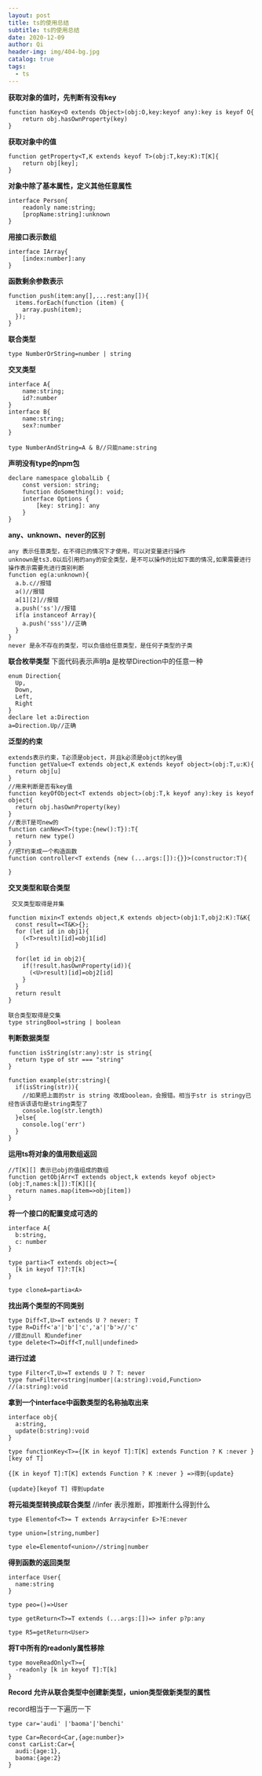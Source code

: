 ```yaml
---
layout: post
title: ts的使用总结
subtitle: ts的使用总结
date: 2020-12-09
author: Qi
header-img: img/404-bg.jpg
catalog: true
tags:
  - ts
---
```


**获取对象的值时，先判断有没有key**

```
function hasKey<O extends Object>(obj:O,key:keyof any):key is keyof O{
    return obj.hasOwnProperty(key)
}
```

**获取对象中的值**

```
function getProperty<T,K extends keyof T>(obj:T,key:K):T[K]{
    return obj[key];
}
```

**对象中除了基本属性，定义其他任意属性**
```
interface Person{
    readonly name:string;
    [propName:string]:unknown
}
```

**用接口表示数组**
```
interface IArray{
    [index:number]:any
}
```

**函数剩余参数表示**
```
function push(item:any[],...rest:any[]){
  items.forEach(function (item) {
    array.push(item);
  });
}
```

**联合类型**

```
type NumberOrString=number | string

```
**交叉类型**

```
interface A{
    name:string;
    id?:number
}
interface B{
    name:string;
    sex?:number
}

type NumberAndString=A & B//只能name:string
```

**声明没有type的npm包**
```
declare namespace globalLib {
    const version: string;
    function doSomething(): void;
    interface Options {
        [key: string]: any
    }
}
```

**any、unknown、never的区别**

```
any 表示任意类型，在不得已的情况下才使用，可以对变量进行操作
unknown是ts3.0以后引用的any的安全类型，是不可以操作的比如下面的情况,如果需要进行操作表示需要先进行类别判断
function eg(a:unknown){
  a.b.c//报错
  a()//报错
  a[1][2]//报错
  a.push('ss')//报错
  if(a instanceof Array){
    a.push('sss')//正确
  }
}
never 是永不存在的类型，可以负值给任意类型，是任何子类型的子类
```


**联合枚举类型**
下面代码表示声明a 是枚举Direction中的任意一种
```
enum Direction{
  Up,
  Down,
  Left,
  Right
}
declare let a:Direction
a=Direction.Up//正确
```

**泛型的约束**


```
extends表示约束，T必须是object，并且k必须是objct的key值
function getValue<T extends object,K extends keyof object>(obj:T,u:K){
  return obj[u]
}
//用来判断是否有key值
function keyOfObject<T extends object>(obj:T,k keyof any):key is keyof object{
  return obj.hasOwnProperty(key)
}
//表示T是可new的
function canNew<T>(type:{new():T}):T{
  return new type()
}
//把T约束成一个构造函数
function controller<T extends {new (...args:[]):{}}>(constructor:T){

}
```

**交叉类型和联合类型**

```
 交叉类型取得是并集

function mixin<T extends object,K extends object>(obj1:T,obj2:K):T&K{
  const result=<T&K>{};
  for (let id in obj1){
    (<T>result)[id]=obj1[id]
  }

  for(let id in obj2){
    if(!result.hasOwnProperty(id)){
      (<U>result)[id]=obj2[id]
    }
  }
  return result
}

联合类型取得是交集 
type stringBool=string | boolean

```

**判断数据类型**

```
function isString(str:any):str is string{
  return type of str === "string"
}

function example(str:string){
  if(isString(str)){
    //如果把上面的str is string 改成boolean，会报错。相当于str is stringy已经告诉该语句是string类型了
    console.log(str.length)
  }else{
    console.log('err')
  }
}
```

**运用ts将对象的值用数组返回**

```
//T[K][] 表示已obj的值组成的数组
function getObjArr<T extends object,k extends keyof object>(obj:T,names:k[]):T[K][]{
  return names.map(item=>obj[item])
}
```

**将一个接口的配置变成可选的**

```
interface A{
  b:string,
  c: number
}

type partia<T extends object>={
  [k in keyof T]?:T[k]
}

type cloneA=partia<A>

```

**找出两个类型的不同类别**

```
type Diff<T,U>=T extends U ? never: T
type R=Diff<'a'|'b'|'c','a'|'b'>//'c'
//提出null 和undefiner
type delete<T>=Diff<T,null|undefined>

```

**进行过滤**

```
type Filter<T,U>=T extends U ? T: never
type fun=Filter<string|number|(a:string):void,Function> //(a:string):void

```

**拿到一个interface中函数类型的名称抽取出来**

```
interface obj{
  a:string,
  update(b:string):void
}

type functionKey<T>={[K in keyof T]:T[K] extends Function ? K :never }[key of T]

{[K in keyof T]:T[K] extends Function ? K :never } =>得到{update}

{update}[keyof T] 得到update

```

**将元祖类型转换成联合类型**
//infer 表示推断，即推断什么得到什么

```
type Elementof<T>= T extends Array<infer E>?E:never

type union=[string,number]

type ele=Elementof<union>//string|number

```
**得到函数的返回类型**

```
interface User{
  name:string
}

type peo=()=>User

type getReturn<T>=T extends (...args:[])=> infer p?p:any

type R5=getReturn<User>

```

**将T中所有的readonly属性移除**

```
type moveReadOnly<T>={
  -readonly [k in keyof T]:T[k]
}

```

**Record 允许从联合类型中创建新类型，union类型做新类型的属性**

record相当于一下遍历一下
```
type car='audi' |'baoma'|'benchi'

type Car=Record<Car,{age:number}>
const carList:Car={
  audi:{age:1},
  baoma:{age:2}
}
```